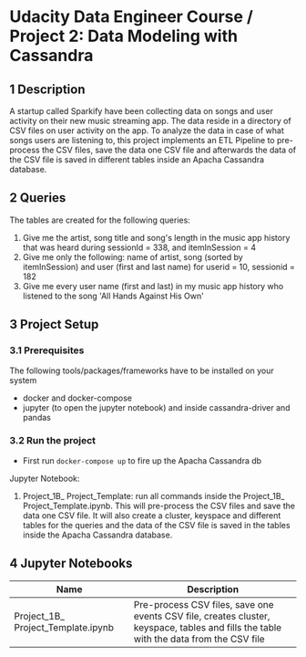 # Udacity Data Engineer Course / Project 2: Data Modeling with Cassandra
## 1 Description
A startup called Sparkify have been collecting data on songs and user activity on their new music streaming app. The data reside in a directory of CSV files on user activity on the app. To analyze the data in case of what songs users are listening to, this project implements an ETL Pipeline to pre-process the CSV files, save the data one CSV file and afterwards the data of the CSV file is saved in different tables inside an Apacha Cassandra database.

## 2 Queries
The tables are created for the following queries:
1. Give me the artist, song title and song's length in the music app history that was heard during sessionId = 338, and itemInSession = 4
2. Give me only the following: name of artist, song (sorted by itemInSession) and user (first and last name) for userid = 10, sessionid = 182
3. Give me every user name (first and last) in my music app history who listened to the song 'All Hands Against His Own'

## 3 Project Setup
### 3.1 Prerequisites
The following tools/packages/frameworks have to be installed on your system
- docker and docker-compose
- jupyter (to open the jupyter notebook) and inside cassandra-driver and pandas

### 3.2 Run the project
- First run ```docker-compose up``` to fire up the Apacha Cassandra db

Jupyter Notebook:
1. Project_1B_ Project_Template: run all commands inside the Project_1B_ Project_Template.ipynb. This will pre-process the CSV files and save the data one CSV file. It will also create a cluster, keyspace and different tables for the queries and the data of the CSV file is saved in the tables inside the Apacha Cassandra database.


## 4 Jupyter Notebooks
| Name                      	    | Description                                                    	|
|---------------------------------- |----------------------------------------------------------------	|
|Project_1B_ Project_Template.ipynb | Pre-process CSV files, save one events CSV file, creates cluster, keyspace, tables and fills the table with the data from the CSV file |